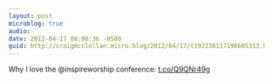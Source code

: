 ```yaml
---
layout: post
microblog: true
audio: 
date: 2012-04-17 08:00:36 -0500
guid: http://craigmcclellan.micro.blog/2012/04/17/t192236117196685313.html
---
```

Why I love the @inspireworship conference: [t.co/Q9QNr49g](http://t.co/Q9QNr49g)
